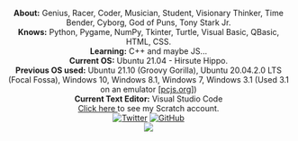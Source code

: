 <p align="center">
    <b>About:</b> Genius, Racer, Coder, Musician, Student, Visionary Thinker, Time Bender, Cyborg, God of Puns, Tony Stark Jr.<br>
    <b>Knows:</b> Python, Pygame, NumPy, Tkinter, Turtle, Visual Basic, QBasic, HTML, CSS.<br>
    <b>Learning:</b> C++ and maybe JS...<br>
    <b>Current OS:</b> Ubuntu 21.04 - Hirsute Hippo.<br>
    <b>Previous OS used:</b> Ubuntu 21.10 (Groovy Gorilla), Ubuntu 20.04.2.0 LTS (Focal Fossa), Windows 10, Windows 8.1, Windows 7, Windows 3.1 (Used 3.1 on an emulator [<a href="https://www.pcjs.org/software/pcx86/sys/windows/3.10/">pcjs.org</a>])<br>
    <b>Current Text Editor:</b> Visual Studio Code<br>
    <a href="https://scratch.mit.edu/users/IronMan9559/" alt="Scratch" target="_blank">Click here </a>to see my Scratch account.<br>
    <a href="https://twitter.com/johnphilips_995"><img src=https://img.shields.io/twitter/follow/johnphilips_995?style=social" alt="Twitter" target="_blank"></a>
    <a href="https://github.com/JohnnyPhil22-007"><img src="https://img.shields.io/github/followers/JohnnyPhil22-007?style=social" alt="GitHub" target="_blank"></a>
    <br><img align="center" src="https://github-readme-stats.vercel.app/api?username=JohnnyPhil22-007&bg_color=30,e96443,904e95&title_color=fff&text_color=fff" />
</p>
